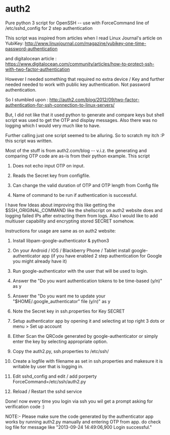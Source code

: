 auth2
=====

Pure python 3 script for OpenSSH -- use with ForceCommand line of /etc/sshd_config for 2 step authentication

This script was inspired from articles when I read Linux Journal's article on YubiKey:
http://www.linuxjournal.com/magazine/yubikey-one-time-password-authentication

and digitalocean article : 
https://www.digitalocean.com/community/articles/how-to-protect-ssh-with-two-factor-authentication

However I needed something that required no extra device / Key and further needed needed to work with public key authentication.
Not password authentication.

So I stumbled upon : http://auth2.com/blog/2012/09/two-factor-authentication-for-ssh-connection-to-linux-servers/

But, I did not like that it used python to generate and compare keys but shell script was used to get the OTP and display messages.
Also there was no logging which I would very much like to have.

Further calling just one script seemed to be alluring.
So to scratch my itch :P this script was written.

Most of the stuff is from auth2.com/blog -- v.i.z. the generating and comparing OTP code are as-is from their python example.
This script 
1. Does not echo input OTP on input.

2. Reads the Secret key from configfile.

3. Can change the valid duration of OTP and OTP length from Config file

4. Name of command to be run if authentication is successful.

I have few Ideas about improving this like getting the $SSH_ORIGINAL_COMMAND like the shellscript on auth2 website does and logging failed IPs after extracting them from logs.
Also I would like to add multiuser capability and encrypting stored SECRET somehow.

Instructions for usage are same as on auth2 website:
1. Install libpam-google-authenticator & python3

2. On your Android / IOS / Blackberry Phone / Tablet install google-authenticator app (if you have enabled 2 step authentication for Google you might already have it)

3. Run google-authenticator with the user that will be used to login.

4. Answer the "Do you want authentication tokens to be time-based (y/n)" as y

5. Answer the "Do you want me to update your "$HOME/.google_authenticator" file (y/n)" as y

6. Note the Secret key in ssh.properties for Key SECRET

7. Setup authenticator app by opening it and selecting at top right 3 dots or menu > Set up account

8. Either Scan the QRCode generated by google-authenticator or simply enter the key by selecting appropriate option.

9. Copy the auth2.py, ssh.properties to /etc/ssh/

10. Create a logfile with filename as set in ssh.properties and makesure it is writable by user that is logging in.

11. Edit sshd_config and edit / add porperty ForceCommand=/etc/ssh/auth2.py

12. Reload / Restart the sshd service


Done! now every time you login via ssh you wil get a prompt asking for verification code :)

NOTE:- Please make sure the code generated by the authenticator app works by running auth2.py manually and entering OTP from app.
do check log file for message like "2013-09-24 14:49:06,900 Login successful."

